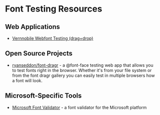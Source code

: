 # Font Testing Resources


## Web Applications

- [Vernnobile Webfont Testing (drag+drop)](http://vernnobile.github.io/webfont-testing/)


## Open Source Projects

- [ryanseddon/font-dragr](https://github.com/ryanseddon/font-dragr) - a @font-face testing web app that allows you to test fonts right in the browser. Whether it's from your file system or from the font dragr gallery you can easily test in multiple browsers how a font will look.


## Microsoft-Specific Tools

- [Microsoft Font Validator](https://www.microsoft.com/typography/FontValidator.mspx) - a font validator for the Microsoft platform


